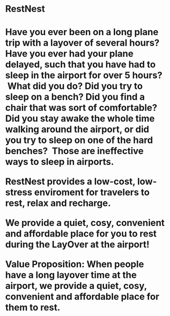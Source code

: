 <H1> RestNest <H1>
<P> Have you ever been on a long plane trip with a layover of several hours? Have you ever had your plane delayed, such that you have had to sleep in the airport for over 5 hours?  What did you do? Did you try to sleep on a bench? Did you find a chair that was sort of comfortable? Did you stay awake the whole time walking around the airport, or did you try to sleep on one of the hard benches?  Those are ineffective ways to sleep in airports. <p>
<P> RestNest provides a low-cost, low-stress enviroment for travelers to rest, relax and recharge.<P>
<P> We provide a quiet, cosy, convenient and affordable place for you to rest during the LayOver at the airport! <P>
<P> Value Proposition: When people have a long layover time at the airport, we provide a quiet, cosy, convenient and affordable place for them to rest. <P>
